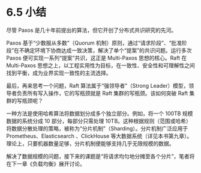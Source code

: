 # 6.5 小结

尽管 Paxos 是几十年前提出的算法，但它开创了分布式共识研究的先河。

Paxos 基于“少数服从多数”（Quorum 机制）原则，通过“请求阶段”、“批准阶段”在不确定环境下协商达成一致决策，解决了单个“提案”的共识问题。运行多次 Paxos 便可实现一系列“提案”共识，这正是 Multi-Paxos 思想的核心。Raft 在 Multi-Paxos 思想之上，以工程实用性为目标，在一致性、安全性和可理解性之间找到平衡，成为业界实现一致性的主流选择。

最后，再来思考一个问题，Raft 算法属于“强领导者”（Strong Leader）模型，领导者负责所有写入操作，它的写瓶颈就是 Raft 集群的写瓶颈。该如何突破 Raft 集群的写瓶颈呢？

一种方法是使用哈希算法将数据划分成多个独立部分。例如，将一个 100TB 规模数据的系统分成 10 部分，每部分只需处理 10TB。这种根据规则（范围或哈希）将数据分散处理的策略，被称为“分片机制”（Sharding）。分片机制广泛应用于 Prometheus、Elasticsearch 、ClickHouse 等大数据系统（详见本书第九章）。理论上，只要机器数量足够，分片机制便能够支持几乎无限规模的数据。

解决了数据规模的问题，接下来的课题是“将请求均匀地分摊至各个分片”，笔者将在下一章《负载均衡》展开讨论。